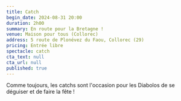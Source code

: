 ```yaml
---
title: Catch
begin_date: 2024-08-31 20:00
duration: 2h00
summary: En route pour la Bretagne !
venue: Maison pour tous (Collorec)
address: 5 route de Plonévez du Faou, Collorec (29)
pricing: Entrée libre
spectacle: catch
cta_text: null
cta_url: null
published: true
---
```


Comme toujours, les catchs sont l'occasion pour les Diabolos de se déguiser et de faire la fête !